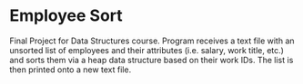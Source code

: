# Employee Sort
Final Project for Data Structures course. Program receives a text file with an unsorted list of employees and their attributes (i.e. salary, work title, etc.) and sorts them via a heap data structure based on their work IDs. The list is then printed onto a new text file.

